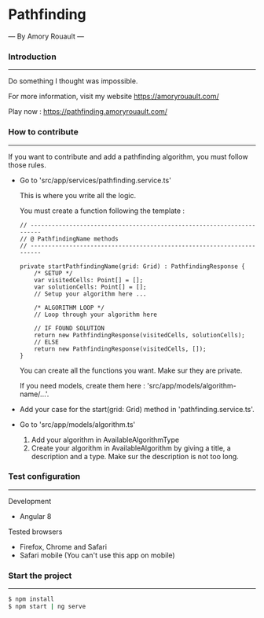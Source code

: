# Pathfinding

— By Amory Rouault —

### Introduction

---

Do something I thought was impossible.

For more information, visit my website https://amoryrouault.com/

Play now : https://pathfinding.amoryrouault.com/

### How to contribute

---

If you want to contribute and add a pathfinding algorithm, you must follow those rules.

- Go to 'src/app/services/pathfinding.service.ts'

    This is where you write all the logic.

    You must create a function following the template :

    ```tsx
    // ----------------------------------------------------------------------
    // @ PathfindingName methods
    // ----------------------------------------------------------------------

    private startPathfindingName(grid: Grid) : PathfindingResponse {
    	/* SETUP */
    	var visitedCells: Point[] = [];
    	var solutionCells: Point[] = [];
    	// Setup your algorithm here ...

    	/* ALGORITHM LOOP */
    	// Loop through your algorithm here

    	// IF FOUND SOLUTION
    	return new PathfindingResponse(visitedCells, solutionCells);
    	// ELSE
    	return new PathfindingResponse(visitedCells, []);
    }
    ```

    You can create all the functions you want. Make sur they are private.

    If you need models, create them here : 'src/app/models/algorithm-name/...'.

- Add your case for the start(grid: Grid) method in 'pathfinding.service.ts'.
- Go to 'src/app/models/algorithm.ts'
    1. Add your algorithm in AvailableAlgorithmType
    2. Create your algorithm in AvailableAlgorithm by giving a title, a description and a type. Make sur the description is not too long.

### Test configuration

---

Development 

- Angular 8

Tested browsers

- Firefox, Chrome and Safari
- Safari mobile (You can't use this app on mobile)

### Start the project

---

```bash
$ npm install
$ npm start | ng serve
```
